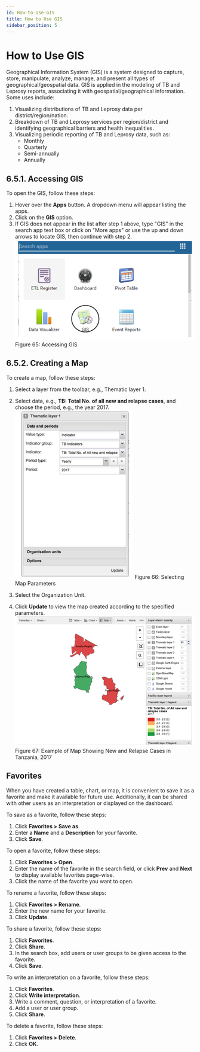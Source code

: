 ```yaml
---
id: How-to-Use-GIS
title: How to Use GIS
sidebar_position: 5
---
```


# How to Use GIS

Geographical Information System (GIS) is a system designed to capture, store, manipulate, analyze, manage, and present all types of geographical/geospatial data. GIS is applied in the modeling of TB and Leprosy reports, associating it with geospatial/geographical information. Some uses include:

1. Visualizing distributions of TB and Leprosy data per district/region/nation.
2. Breakdown of TB and Leprosy services per region/district and identifying geographical barriers and health inequalities.
3. Visualizing periodic reporting of TB and Leprosy data, such as:
   - Monthly
   - Quarterly
   - Semi-annually
   - Annually


## 6.5.1. Accessing GIS

To open the GIS, follow these steps:

1. Hover over the **Apps** button. A dropdown menu will appear listing the apps.
2. Click on the **GIS** option.
3. If GIS does not appear in the list after step 1 above, type "GIS" in the search app text box or click on "More apps" or use the up and down arrows to locate GIS, then continue with step 2.
![alt text](<../../static/img/Accessing GIS.PNG>)
Figure 65: Accessing GIS



## 6.5.2. Creating a Map

To create a map, follow these steps:

1. Select a layer from the toolbar, e.g., Thematic layer 1.
2. Select data, e.g., **TB: Total No. of all new and relapse cases**, and choose the period, e.g., the year 2017.
![alt text](<../../static/img/Selecting map parameters.PNG>)
Figure 66: Selecting Map Parameters

3. Select the Organization Unit.
4. Click **Update** to view the map created according to the specified parameters.
![alt text](<../../static/img/Example of map showing new and relapse cases in Tanzania, 2017.PNG>)
Figure 67: Example of Map Showing New and Relapse Cases in Tanzania, 2017



## Favorites

When you have created a table, chart, or map, it is convenient to save it as a favorite and make it available for future use. Additionally, it can be shared with other users as an interpretation or displayed on the dashboard.

To save as a favorite, follow these steps:

1. Click **Favorites > Save as**.
2. Enter a **Name** and a **Description** for your favorite.
3. Click **Save**.



To open a favorite, follow these steps:

1. Click **Favorites > Open**.
2. Enter the name of the favorite in the search field, or click **Prev** and **Next** to display available favorites page-wise.
3. Click the name of the favorite you want to open.



To rename a favorite, follow these steps:

1. Click **Favorites > Rename**.
2. Enter the new name for your favorite.
3. Click **Update**.



To share a favorite, follow these steps:

1. Click **Favorites**.
2. Click **Share**.
3. In the search box, add users or user groups to be given access to the favorite.
4. Click **Save**.



To write an interpretation on a favorite, follow these steps:

1. Click **Favorites**.
2. Click **Write interpretation**.
3. Write a comment, question, or interpretation of a favorite.
4. Add a user or user group.
5. Click **Share**.


To delete a favorite, follow these steps:

1. Click **Favorites > Delete**.
2. Click **OK**.
